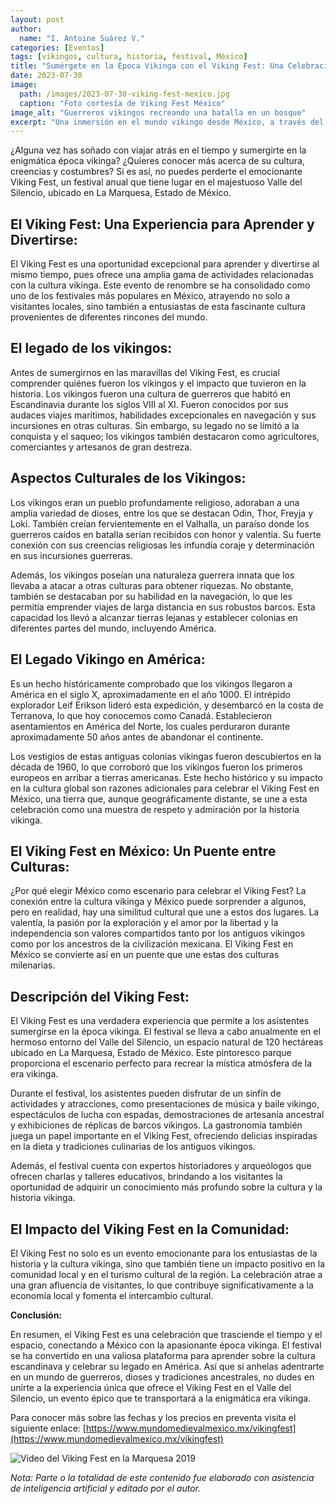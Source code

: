 ```yaml
---
layout: post
author:
  name: "I. Antoine Suárez V."
categories: [Eventos]
tags: [vikingos, cultura, historia, festival, México]
title: "Sumérgete en la Época Vikinga con el Viking Fest: Una Celebración Épica de la Cultura Escandinava en México"
date: 2023-07-30
image:
  path: /images/2023-07-30-viking-fest-mexico.jpg
  caption: "Foto cortesía de Viking Fest México"
image_alt: "Guerreros vikingos recreando una batalla en un bosque"
excerpt: "Una inmersión en el mundo vikingo desde México, a través del Viking Fest en el Valle del Silencio: historia, cultura, batallas, música, gastronomía y más en un entorno natural único."
---
```


¿Alguna vez has soñado con viajar atrás en el tiempo y sumergirte en la enigmática época vikinga? ¿Quieres conocer más acerca de su cultura, creencias y costumbres? Si es así, no puedes perderte el emocionante Viking Fest, un festival anual que tiene lugar en el majestuoso Valle del Silencio, ubicado en La Marquesa, Estado de México.

## **El Viking Fest: Una Experiencia para Aprender y Divertirse:**

El Viking Fest es una oportunidad excepcional para aprender y divertirse al mismo tiempo, pues ofrece una amplia gama de actividades relacionadas con la cultura vikinga. Este evento de renombre se ha consolidado como uno de los festivales más populares en México, atrayendo no solo a visitantes locales, sino también a entusiastas de esta fascinante cultura provenientes de diferentes rincones del mundo.

## **El legado de los vikingos:**

Antes de sumergirnos en las maravillas del Viking Fest, es crucial comprender quiénes fueron los vikingos y el impacto que tuvieron en la historia. Los vikingos fueron una cultura de guerreros que habitó en Escandinavia durante los siglos VIII al XI. Fueron conocidos por sus audaces viajes marítimos, habilidades excepcionales en navegación y sus incursiones en otras culturas. Sin embargo, su legado no se limitó a la conquista y el saqueo; los vikingos también destacaron como agricultores, comerciantes y artesanos de gran destreza.

## **Aspectos Culturales de los Vikingos:**

Los vikingos eran un pueblo profundamente religioso, adoraban a una amplia variedad de dioses, entre los que se destacan Odin, Thor, Freyja y Loki. También creían fervientemente en el Valhalla, un paraíso donde los guerreros caídos en batalla serían recibidos con honor y valentía. Su fuerte conexión con sus creencias religiosas les infundía coraje y determinación en sus incursiones guerreras.

Además, los vikingos poseían una naturaleza guerrera innata que los llevaba a atacar a otras culturas para obtener riquezas. No obstante, también se destacaban por su habilidad en la navegación, lo que les permitía emprender viajes de larga distancia en sus robustos barcos. Esta capacidad los llevó a alcanzar tierras lejanas y establecer colonias en diferentes partes del mundo, incluyendo América.

## **El Legado Vikingo en América:**

Es un hecho históricamente comprobado que los vikingos llegaron a América en el siglo X, aproximadamente en el año 1000. El intrépido explorador Leif Erikson lideró esta expedición, y desembarcó en la costa de Terranova, lo que hoy conocemos como Canadá. Establecieron asentamientos en América del Norte, los cuales perduraron durante aproximadamente 50 años antes de abandonar el continente.

Los vestigios de estas antiguas colonias vikingas fueron descubiertos en la década de 1960, lo que corroboró que los vikingos fueron los primeros europeos en arribar a tierras americanas. Este hecho histórico y su impacto en la cultura global son razones adicionales para celebrar el Viking Fest en México, una tierra que, aunque geográficamente distante, se une a esta celebración como una muestra de respeto y admiración por la historia vikinga.

## **El Viking Fest en México: Un Puente entre Culturas:**

¿Por qué elegir México como escenario para celebrar el Viking Fest? La conexión entre la cultura vikinga y México puede sorprender a algunos, pero en realidad, hay una similitud cultural que une a estos dos lugares. La valentía, la pasión por la exploración y el amor por la libertad y la independencia son valores compartidos tanto por los antiguos vikingos como por los ancestros de la civilización mexicana. El Viking Fest en México se convierte así en un puente que une estas dos culturas milenarias.

## **Descripción del Viking Fest:**

El Viking Fest es una verdadera experiencia que permite a los asistentes sumergirse en la época vikinga. El festival se lleva a cabo anualmente en el hermoso entorno del Valle del Silencio, un espacio natural de 120 hectáreas ubicado en La Marquesa, Estado de México. Este pintoresco parque proporciona el escenario perfecto para recrear la mística atmósfera de la era vikinga.

Durante el festival, los asistentes pueden disfrutar de un sinfín de actividades y atracciones, como presentaciones de música y baile vikingo, espectáculos de lucha con espadas, demostraciones de artesanía ancestral y exhibiciones de réplicas de barcos vikingos. La gastronomía también juega un papel importante en el Viking Fest, ofreciendo delicias inspiradas en la dieta y tradiciones culinarias de los antiguos vikingos.

Además, el festival cuenta con expertos historiadores y arqueólogos que ofrecen charlas y talleres educativos, brindando a los visitantes la oportunidad de adquirir un conocimiento más profundo sobre la cultura y la historia vikinga.

## **El Impacto del Viking Fest en la Comunidad:**

El Viking Fest no solo es un evento emocionante para los entusiastas de la historia y la cultura vikinga, sino que también tiene un impacto positivo en la comunidad local y en el turismo cultural de la región. La celebración atrae a una gran afluencia de visitantes, lo que contribuye significativamente a la economía local y fomenta el intercambio cultural.

**Conclusión:**

En resumen, el Viking Fest es una celebración que trasciende el tiempo y el espacio, conectando a México con la apasionante época vikinga. El festival se ha convertido en una valiosa plataforma para aprender sobre la cultura escandinava y celebrar su legado en América. Así que si anhelas adentrarte en un mundo de guerreros, dioses y tradiciones ancestrales, no dudes en unirte a la experiencia única que ofrece el Viking Fest en el Valle del Silencio, un evento épico que te transportará a la enigmática era vikinga.

Para conocer más sobre las fechas y los precios en preventa visita el siguiente enlace: [https://www.mundomedievalmexico.mx/vikingfest](https://www.mundomedievalmexico.mx/vikingfest)

![Video del **Viking Fest en la Marquesa 2019**](https://youtu.be/dOLrh_4IJ5Y)

_Nota: Parte o la totalidad de este contenido fue elaborado con asistencia de inteligencia artificial y editado por el autor._